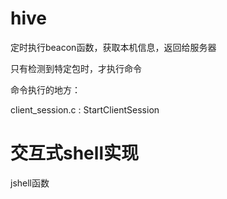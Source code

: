 # hive

定时执行beacon函数，获取本机信息，返回给服务器

只有检测到特定包时，才执行命令

命令执行的地方：

client_session.c : StartClientSession

# 交互式shell实现

jshell函数